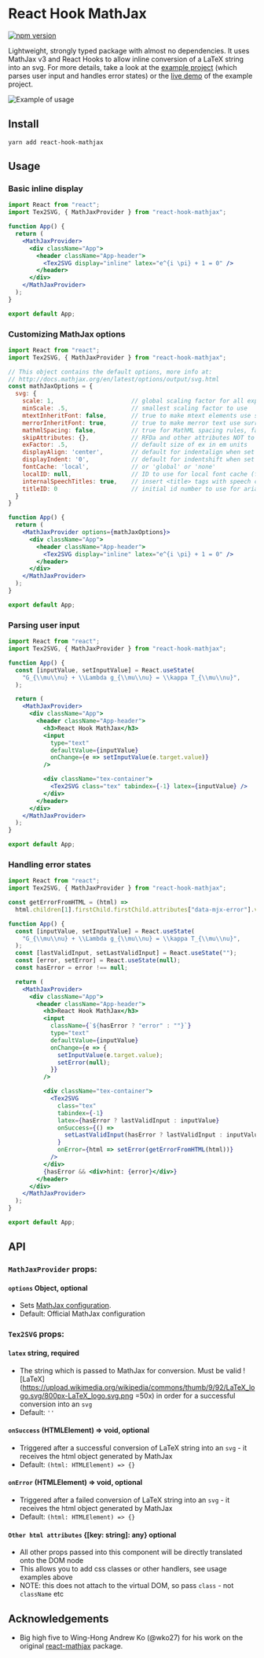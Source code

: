 # React Hook MathJax

[![npm version](https://badge.fury.io/js/react-hook-mathjax.svg)](https://badge.fury.io/js/react-hook-mathjax)

Lightweight, strongly typed package with almost no dependencies. It uses
MathJax v3 and React Hooks to allow inline conversion of a LaTeX string into an
svg. For more details, take a look at the [example project](https://github.com/jpribyl/react-hook-mathjax/tree/master/example) 
(which parses user input and handles error states) or
the [live demo](https://johnpribyl.com/react-hook-mathjax/) of the example project.

![Example of usage](/example_input.gif)

## Install
```
yarn add react-hook-mathjax
```

## Usage

### Basic inline display

```jsx
import React from "react";
import Tex2SVG, { MathJaxProvider } from "react-hook-mathjax";

function App() {
  return (
    <MathJaxProvider>
      <div className="App">
        <header className="App-header">
          <Tex2SVG display="inline" latex="e^{i \pi} + 1 = 0" />
        </header>
      </div>
    </MathJaxProvider>
  );
}

export default App;
```

### Customizing MathJax options
```jsx
import React from "react";
import Tex2SVG, { MathJaxProvider } from "react-hook-mathjax";

// This object contains the default options, more info at:
// http://docs.mathjax.org/en/latest/options/output/svg.html 
const mathJaxOptions = {
  svg: {
    scale: 1,                      // global scaling factor for all expressions
    minScale: .5,                  // smallest scaling factor to use
    mtextInheritFont: false,       // true to make mtext elements use surrounding font
    merrorInheritFont: true,       // true to make merror text use surrounding font
    mathmlSpacing: false,          // true for MathML spacing rules, false for TeX rules
    skipAttributes: {},            // RFDa and other attributes NOT to copy to the output
    exFactor: .5,                  // default size of ex in em units
    displayAlign: 'center',        // default for indentalign when set to 'auto'
    displayIndent: '0',            // default for indentshift when set to 'auto'
    fontCache: 'local',            // or 'global' or 'none'
    localID: null,                 // ID to use for local font cache (for single equation processing)
    internalSpeechTitles: true,    // insert <title> tags with speech content
    titleID: 0                     // initial id number to use for aria-labeledby titles
  }
}

function App() {
  return (
    <MathJaxProvider options={mathJaxOptions}>
      <div className="App">
        <header className="App-header">
          <Tex2SVG display="inline" latex="e^{i \pi} + 1 = 0" />
        </header>
      </div>
    </MathJaxProvider>
  );
}

export default App;
```


### Parsing user input

```jsx
import React from "react";
import Tex2SVG, { MathJaxProvider } from "react-hook-mathjax";

function App() {
  const [inputValue, setInputValue] = React.useState(
    "G_{\\mu\\nu} + \\Lambda g_{\\mu\\nu} = \\kappa T_{\\mu\\nu}",
  );

  return (
    <MathJaxProvider>
      <div className="App">
        <header className="App-header">
          <h3>React Hook MathJax</h3>
          <input
            type="text"
            defaultValue={inputValue}
            onChange={e => setInputValue(e.target.value)}
          />

          <div className="tex-container">
            <Tex2SVG class="tex" tabindex={-1} latex={inputValue} />
          </div>
        </header>
      </div>
    </MathJaxProvider>
  );
}

export default App;
```
### Handling error states
```jsx
import React from "react";
import Tex2SVG, { MathJaxProvider } from "react-hook-mathjax";

const getErrorFromHTML = (html) =>
  html.children[1].firstChild.firstChild.attributes["data-mjx-error"].value;

function App() {
  const [inputValue, setInputValue] = React.useState(
    "G_{\\mu\\nu} + \\Lambda g_{\\mu\\nu} = \\kappa T_{\\mu\\nu}",
  );
  const [lastValidInput, setLastValidInput] = React.useState("");
  const [error, setError] = React.useState(null);
  const hasError = error !== null;

  return (
    <MathJaxProvider>
      <div className="App">
        <header className="App-header">
          <h3>React Hook MathJax</h3>
          <input
            className={`${hasError ? "error" : ""}`}
            type="text"
            defaultValue={inputValue}
            onChange={e => {
              setInputValue(e.target.value);
              setError(null);
            }}
          />

          <div className="tex-container">
            <Tex2SVG
              class="tex"
              tabindex={-1}
              latex={hasError ? lastValidInput : inputValue}
              onSuccess={() =>
                setLastValidInput(hasError ? lastValidInput : inputValue)
              }
              onError={html => setError(getErrorFromHTML(html))}
            />
          </div>
          {hasError && <div>hint: {error}</div>}
        </header>
      </div>
    </MathJaxProvider>
  );
}

export default App;
```


## API

### `MathJaxProvider` props:
#### `options` Object, optional
- Sets [MathJax configuration](http://docs.mathjax.org/en/latest/options/index.html?highlight=hub.config#configuration-objects). 
- Default: Official MathJax configuration

### `Tex2SVG` props:
#### `latex` string, required
- The string which is passed to MathJax for conversion. Must be valid ![LaTeX](https://upload.wikimedia.org/wikipedia/commons/thumb/9/92/LaTeX_logo.svg/800px-LaTeX_logo.svg.png =50x) in order for a successful conversion into an `svg`
- Default: `''`

#### `onSuccess` (HTMLElement) => void, optional
- Triggered after a successful conversion of LaTeX string into an `svg` - it receives the html object generated by MathJax
- Default: `(html: HTMLElement) => {}`

#### `onError` (HTMLElement) => void, optional
- Triggered after a failed conversion of LaTeX string into an `svg` - it receives the html object generated by MathJax
- Default: `(html: HTMLElement) => {}`

#### `Other html attributes`  {[key: string]: any} optional
- All other props passed into this component will be directly translated onto the DOM node
- This allows you to add css classes or other handlers, see usage examples above
- NOTE: this does not attach to the virtual DOM, so pass `class` - not `className` etc


## Acknowledgements
- Big high five to Wing-Hong Andrew Ko (@wko27) for his work on the original [react-mathjax](https://github.com/wko27/react-mathjax) package.
